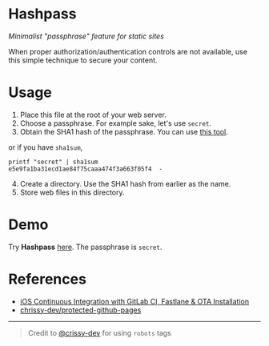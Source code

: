 # Hashpass
*Minimalist "passphrase" feature for static sites*

When proper authorization/authentication controls are not available, use this simple technique to secure your content.

# Usage

1. Place this file at the root of your web server.
2. Choose a passphrase. For example sake, let's use `secret`.
3. Obtain the SHA1 hash of the passphrase. You can use [this tool](https://passwordsgenerator.net/sha1-hash-generator/).

or if you have `sha1sum`,

```
printf "secret" | sha1sum
e5e9fa1ba31ecd1ae84f75caaa474f3a663f05f4  -
```

4. Create a directory. Use the SHA1 hash from earlier as the name.
5. Store web files in this directory.

# Demo
Try **Hashpass** [here](https://andtechstudios.github.io/hashpass). The passphrase is `secret`.

# References
* [iOS Continuous Integration with GitLab CI, Fastlane & OTA Installation](https://medium.com/@leszek.s/ios-continuous-integration-with-gitlab-ci-fastlane-and-ota-installation-from-gitlab-pages-f312e07ab06e)
* [chrissy-dev/protected-github-pages](https://github.com/chrissy-dev/protected-github-pages)

---

> Credit to [@crissy-dev](https://github.com/chrissy-dev/protected-github-pages) for using `robots` tags
